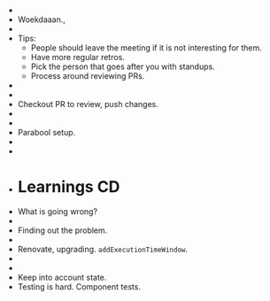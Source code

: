 -
- Woekdaaan.,
-
- Tips:
	- People should leave the meeting if it is not interesting for them.
	- Have more regular retros.
	- Pick the person that goes after you with standups.
	- Process around reviewing PRs.
-
-
- Checkout PR to review, push changes.
-
-
- Parabool setup.
-
-
- # Learnings CD
- What is going wrong?
-
- Finding out the problem.
-
- Renovate, upgrading. `addExecutionTimeWindow`.
-
-
- Keep into account state.
- Testing is hard. Component tests.